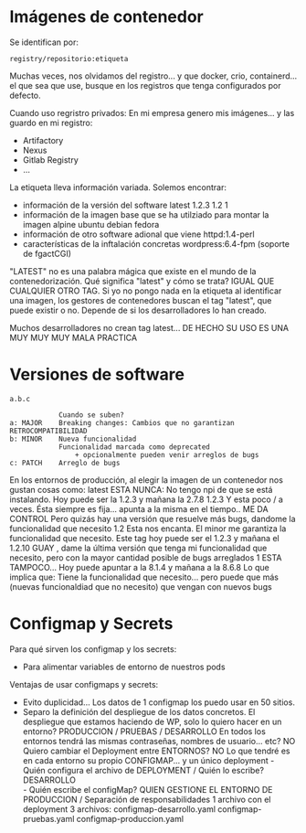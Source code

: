 # Imágenes de contenedor

Se identifican por:

    registry/repositorio:etiqueta

Muchas veces, nos olvidamos del registro... y que docker, crio, containerd...
el que sea que use, busque en los registros que tenga configurados por defecto.

Cuando uso regristro privados: En mi empresa genero mis imágenes... y las guardo en mi registro:
- Artifactory
- Nexus
- Gitlab Registry
- ...

La etiqueta lleva información variada. Solemos encontrar:
- información de la versión del software
    latest
    1.2.3
    1.2
    1
- información de la imagen base que se ha utilziado para montar la imagen
    alpine
    ubuntu
    debian
    fedora
- información de otro software adional que viene
    httpd:1.4-perl
- características de la inftalación concretas
    wordpress:6.4-fpm (soporte de fgactCGI)

"LATEST" no es una palabra mágica que existe en el mundo de la contenedorización.
Qué significa "latest" y cómo se trata? IGUAL QUE CUALQUIER OTRO TAG.
Si yo no pongo nada en la etiqueta al identificar una imagen, 
los gestores de contenedores buscan el tag "latest", que puede existir o no.
Depende de si los desarrolladores lo han creado.

Muchos desarrolladores no crean tag latest... DE HECHO SU USO ES UNA MUY MUY MUY MALA PRACTICA 

# Versiones de software

    a.b.c

                Cuando se suben?
    a: MAJOR    Breaking changes: Cambios que no garantizan RETROCOMPATIBILIDAD
    b: MINOR    Nueva funcionalidad
                Funcionalidad marcada como deprecated
                    + opcionalmente pueden venir arreglos de bugs
    c: PATCH    Arreglo de bugs

En los entornos de producción, al elegir la imagen de un contenedor nos gustan cosas como:
    latest      ESTA NUNCA: No tengo npi de que se está instalando. Hoy puede ser la 1.2.3 y mañana la 2.7.8
    1.2.3       Y esta poco / a veces.
                Ésta siempre es fija... apunta a la misma en el tiempo.. ME DA CONTROL
                Pero quizás hay una versión que resuelve más bugs, dandome la funcionalidad que necesito
    1.2         Esta nos encanta. El minor me garantiza la funcionalidad que necesito.
                Este tag hoy puede ser el 1.2.3 y mañana el 1.2.10
                GUAY , dame la última versión que tenga mi funcionalidad que necesito, 
                       pero con la mayor cantidad posible de bugs arreglados
    1           ESTA TAMPOCO... 
                Hoy puede apuntar a la 8.1.4 y mañana a la 8.6.8
                Lo que implica que: Tiene la funcionalidad que necesito... 
                pero puede que más (nuevas funcionaldiad que no necesito) que vengan con nuevos bugs
                
# Configmap y Secrets

Para qué sirven los configmap y los secrets:
- Para alimentar variables de entorno de nuestros pods


Ventajas de usar configmaps y secrets:
- Evito duplicidad... Los datos de 1 configmap los puedo usar en 50 sitios.
- Separo la definición del despliegue de los datos concretos.
    El despliegue que estamos haciendo de WP, solo lo quiero hacer en un entorno? PRODUCCION / PRUEBAS / DESARROLLO
    En todos los entornos tendrá las mismas contraseñas, nombres de usuario... etc? NO
    Quiero cambiar el Deployment entre ENTORNOS? NO
    Lo que tendré es en cada entorno su propio CONFIGMAP... y un único deployment
        - Quién configura el archivo de DEPLOYMENT / Quién lo escribe? DESARROLLO   \
        - Quién escribe el configMap? QUIEN GESTIONE EL ENTORNO DE PRODUCCION       / Separación de responsabilidades
    1 archivo con el deployment
    3 archivos:
            configmap-desarrollo.yaml
            configmap-pruebas.yaml
            configmap-produccion.yaml
